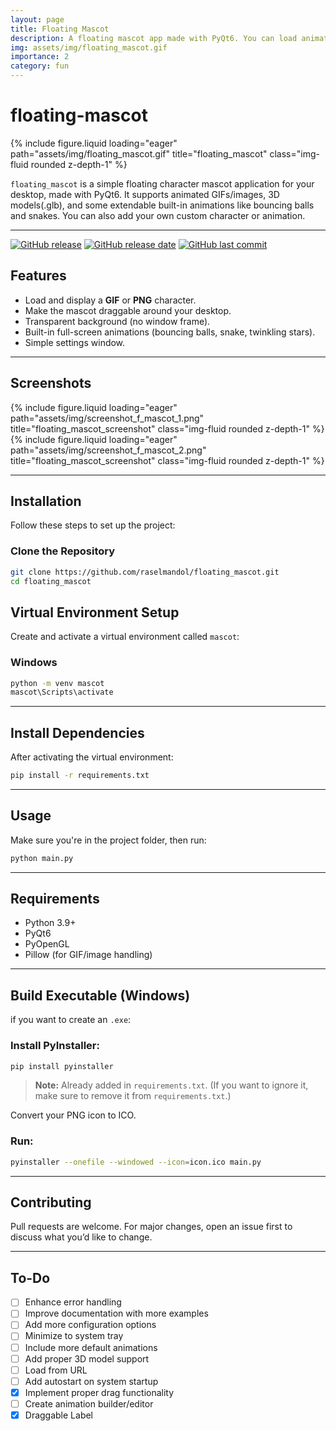 ```yaml
---
layout: page
title: Floating Mascot
description: A floating mascot app made with PyQt6. You can load animated GIFs or images.
img: assets/img/floating_mascot.gif
importance: 2
category: fun
---
```


# floating-mascot

<div class="row">
    <div class="col-sm mt-3 mt-md-0">
        {% include figure.liquid loading="eager" path="assets/img/floating_mascot.gif" title="floating_mascot" class="img-fluid rounded z-depth-1" %}
    </div>
</div>

`floating_mascot` is a simple floating character mascot application for your desktop, made with PyQt6. It supports animated GIFs/images, 3D models(.glb), and some extendable built-in animations like bouncing balls and snakes. You can also add your own custom character or animation.


---

[![GitHub release](https://img.shields.io/github/v/release/raselmandol/floating_mascot)](#) [![GitHub release date](https://img.shields.io/github/release-date/raselmandol/floating_mascot)](#) [![GitHub last commit](https://img.shields.io/github/last-commit/raselmandol/floating_mascot)](#)


## Features

- Load and display a **GIF** or **PNG** character.
- Make the mascot draggable around your desktop.
- Transparent background (no window frame).
- Built-in full-screen animations (bouncing balls, snake, twinkling stars).
- Simple settings window.


---

## Screenshots

<div class="row">
    <div class="col-sm mt-3 mt-md-0">
        {% include figure.liquid loading="eager" path="assets/img/screenshot_f_mascot_1.png" title="floating_mascot_screenshot" class="img-fluid rounded z-depth-1" %}
    </div>
    <div class="col-sm mt-3 mt-md-0">
        {% include figure.liquid loading="eager" path="assets/img/screenshot_f_mascot_2.png" title="floating_mascot_screenshot" class="img-fluid rounded z-depth-1" %}
    </div>
</div>

---

## Installation

Follow these steps to set up the project:

### Clone the Repository

```bash
git clone https://github.com/raselmandol/floating_mascot.git
cd floating_mascot
```

## Virtual Environment Setup

Create and activate a virtual environment called `mascot`:

### Windows

```bash
python -m venv mascot
mascot\Scripts\activate
```

---

##  Install Dependencies

After activating the virtual environment:

```bash
pip install -r requirements.txt
```

---
## Usage

Make sure you're in the project folder, then run:

```bash
python main.py
```

---


##  Requirements

- Python 3.9+
- PyQt6
- PyOpenGL
- Pillow (for GIF/image handling)

---

##  Build Executable (Windows)

if you want to create an `.exe`:

### Install PyInstaller:
   ```bash
   pip install pyinstaller
   ```

> **Note:** Already added in `requirements.txt`. (If you want to ignore it, make sure to remove it from `requirements.txt`.)


Convert your PNG icon to ICO.

### Run:
   ```bash
   pyinstaller --onefile --windowed --icon=icon.ico main.py
   ```

---

## Contributing

Pull requests are welcome. For major changes, open an issue first to discuss what you’d like to change.

---


## To-Do

- [ ]  Enhance error handling  
- [ ]  Improve documentation with more examples  
- [ ]  Add more configuration options  
- [ ]  Minimize to system tray  
- [ ]  Include more default animations  
- [ ]  Add proper 3D model support  
- [ ]  Load from URL  
- [ ]  Add autostart on system startup  
- [x]  Implement proper drag functionality  
- [ ]  Create animation builder/editor  
- [x]  Draggable Label